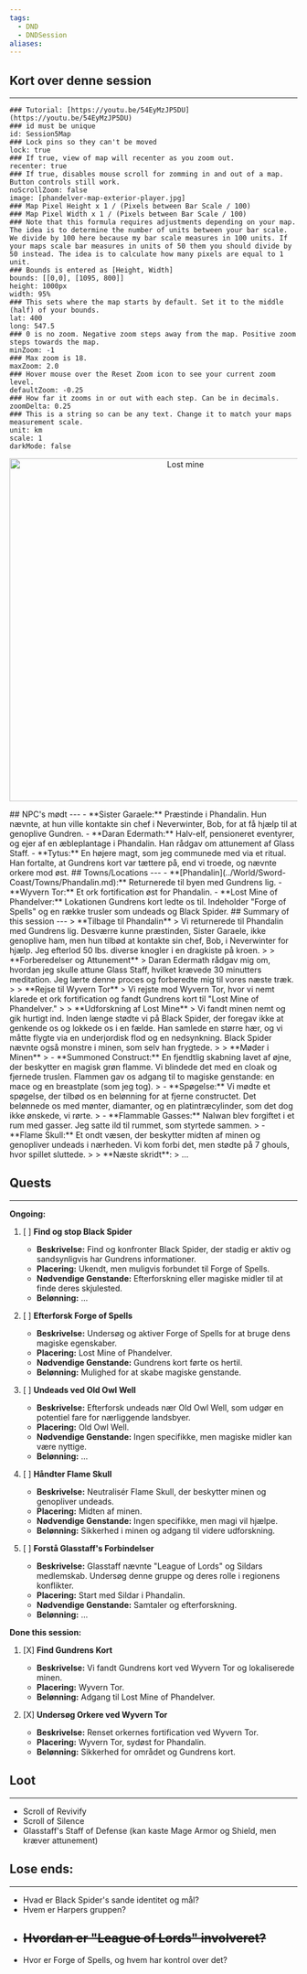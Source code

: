 ```yaml
---
tags:
  - DND
  - DNDSession
aliases:
---
```

## Kort over denne session
---
```leaflet
### Tutorial: [https://youtu.be/54EyMzJP5DU](https://youtu.be/54EyMzJP5DU)  
### id must be unique  
id: Session5Map  
### Lock pins so they can't be moved  
lock: true
### If true, view of map will recenter as you zoom out.  
recenter: true  
### If true, disables mouse scroll for zomming in and out of a map. Button controls still work.  
noScrollZoom: false  
image: [phandelver-map-exterior-player.jpg] 
### Map Pixel Height x 1 / (Pixels between Bar Scale / 100)  
### Map Pixel Width x 1 / (Pixels between Bar Scale / 100)  
### Note that this formula requires adjustments depending on your map. The idea is to determine the number of units between your bar scale. We divide by 100 here because my bar scale measures in 100 units. If your maps scale bar measures in units of 50 them you should divide by 50 instead. The idea is to calculate how many pixels are equal to 1 unit.  
### Bounds is entered as [Height, Width]  
bounds: [[0,0], [1095, 800]]
height: 1000px  
width: 95%  
### This sets where the map starts by default. Set it to the middle (half) of your bounds.  
lat: 400 
long: 547.5
### 0 is no zoom. Negative zoom steps away from the map. Positive zoom steps towards the map.  
minZoom: -1  
### Max zoom is 18.  
maxZoom: 2.0  
### Hover mouse over the Reset Zoom icon to see your current zoom level.  
defaultZoom: -0.25
### How far it zooms in or out with each step. Can be in decimals.  
zoomDelta: 0.25  
### This is a string so can be any text. Change it to match your maps measurement scale.  
unit: km  
scale: 1  
darkMode: false   
```

<p align="center">
<img src="https://static.wikia.nocookie.net/forgottenrealms/images/8/81/WaveEcho.png/revision/latest?cb=20191022161931" alt="Lost mine" width="600"/>
</p>
## NPC's mødt
---
- **Sister Garaele:** Præstinde i Phandalin. Hun nævnte, at hun ville kontakte sin chef i Neverwinter, Bob, for at få hjælp til at genoplive Gundren.
- **Daran Edermath:** Halv-elf, pensioneret eventyrer, og ejer af en æbleplantage i Phandalin. Han rådgav om attunement af Glass Staff.
- **Tytus:** En højere magt, som jeg communede med via et ritual. Han fortalte, at Gundrens kort var tættere på, end vi troede, og nævnte orkere mod øst.
## Towns/Locations
---
- **[Phandalin](../World/Sword-Coast/Towns/Phandalin.md):** Returnerede til byen med Gundrens lig.
- **Wyvern Tor:** Et ork fortification øst for Phandalin.
- **Lost Mine of Phandelver:** Lokationen Gundrens kort ledte os til. Indeholder "Forge of Spells" og en række trusler som undeads og Black Spider.
## Summary of this session
---
> **Tilbage til Phandalin**  
> Vi returnerede til Phandalin med Gundrens lig. Desværre kunne præstinden, Sister Garaele, ikke genoplive ham, men hun tilbød at kontakte sin chef, Bob, i Neverwinter for hjælp. Jeg efterlod 50 lbs. diverse knogler i en dragkiste på kroen.
> 
> **Forberedelser og Attunement**  
> Daran Edermath rådgav mig om, hvordan jeg skulle attune Glass Staff, hvilket krævede 30 minutters meditation. Jeg lærte denne proces og forberedte mig til vores næste træk.
> 
> **Rejse til Wyvern Tor**  
> Vi rejste mod Wyvern Tor, hvor vi nemt klarede et ork fortification og fandt Gundrens kort til "Lost Mine of Phandelver."
> 
> **Udforskning af Lost Mine**  
> Vi fandt minen nemt og gik hurtigt ind. Inden længe stødte vi på Black Spider, der foregav ikke at genkende os og lokkede os i en fælde. Han samlede en større hær, og vi måtte flygte via en underjordisk flod og en nedsynkning. Black Spider nævnte også monstre i minen, som selv han frygtede.
> 
> **Møder i Minen**
> - **Summoned Construct:** En fjendtlig skabning lavet af øjne, der beskytter en magisk grøn flamme. Vi blindede det med en cloak og fjernede truslen. Flammen gav os adgang til to magiske genstande: en mace og en breastplate (som jeg tog).
> - **Spøgelse:** Vi mødte et spøgelse, der tilbød os en belønning for at fjerne constructet. Det belønnede os med mønter, diamanter, og en platintræcylinder, som det dog ikke ønskede, vi rørte.
> - **Flammable Gasses:** Nalwan blev forgiftet i et rum med gasser. Jeg satte ild til rummet, som styrtede sammen.
> - **Flame Skull:** Et ondt væsen, der beskytter midten af minen og genopliver undeads i nærheden. Vi kom forbi det, men stødte på 7 ghouls, hvor spillet sluttede.
> 
> **Næste skridt**:
> ...


## Quests 
---
**Ongoing:**
1. [ ] **Find og stop Black Spider**
	- **Beskrivelse:** Find og konfronter Black Spider, der stadig er aktiv og sandsynligvis har Gundrens informationer.
	- **Placering:** Ukendt, men muligvis forbundet til Forge of Spells.
	- **Nødvendige Genstande:** Efterforskning eller magiske midler til at finde deres skjulested.
	- **Belønning:** ...
	
2. [ ] **Efterforsk Forge of Spells**
	- **Beskrivelse:** Undersøg og aktiver Forge of Spells for at bruge dens magiske egenskaber.
	- **Placering:** Lost Mine of Phandelver.
	- **Nødvendige Genstande:** Gundrens kort førte os hertil.
	- **Belønning:** Mulighed for at skabe magiske genstande.

3. [ ] **Undeads ved Old Owl Well**
	- **Beskrivelse:** Efterforsk undeads nær Old Owl Well, som udgør en potentiel fare for nærliggende landsbyer.
	- **Placering:** Old Owl Well.
	- **Nødvendige Genstande:** Ingen specifikke, men magiske midler kan være nyttige.
	- **Belønning:** ...

4. [ ] **Håndter Flame Skull**
	- **Beskrivelse:** Neutralisér Flame Skull, der beskytter minen og genopliver undeads.
	- **Placering:** Midten af minen.
	- **Nødvendige Genstande:** Ingen specifikke, men magi vil hjælpe.
	- **Belønning:** Sikkerhed i minen og adgang til videre udforskning.

5. [ ] **Forstå Glasstaff's Forbindelser**
	- **Beskrivelse:** Glasstaff nævnte "League of Lords" og Sildars medlemskab. Undersøg denne gruppe og deres rolle i regionens konflikter.
	- **Placering:** Start med Sildar i Phandalin.
	- **Nødvendige Genstande:** Samtaler og efterforskning.
	- **Belønning:** ...
	
 **Done this session:**
1. [X] **Find Gundrens Kort**
	- **Beskrivelse:** Vi fandt Gundrens kort ved Wyvern Tor og lokaliserede minen.
	- **Placering:** Wyvern Tor.
	- **Belønning:** Adgang til Lost Mine of Phandelver.

2. [X] **Undersøg Orkere ved Wyvern Tor**
	- **Beskrivelse:** Renset orkernes fortification ved Wyvern Tor.
	- **Placering:** Wyvern Tor, sydøst for Phandalin.
	- **Belønning:** Sikkerhed for området og Gundrens kort.

## Loot
---
- Scroll of Revivify
- Scroll of Silence
- Glasstaff's Staff of Defense (kan kaste Mage Armor og Shield, men kræver attunement)

## Lose ends:
---
- Hvad er Black Spider's sande identitet og mål?
- Hvem er Harpers gruppen?
- ~~Hvordan er "League of Lords" involveret?~~
	- 
- Hvor er Forge of Spells, og hvem har kontrol over det?